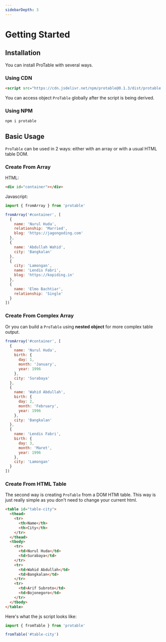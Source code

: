 ```yaml
---
sidebarDepth: 3
---
```


# Getting Started

## Installation

You can install ProTable with several ways.

### Using CDN

```html
<script src="https://cdn.jsdelivr.net/npm/protable@0.1.3/dist/protable.min.js"></script>
```

You can access object `ProTable` globally after the script is being derived.

### Using NPM

```bash
npm i protable
```

## Basic Usage

`ProTable` can be used in 2 ways: either with an array or with a usual HTML table DOM. 

### Create From Array

HTML:

```html
<div id="container"></div>
```

Javascript:

```js
import { fromArray } from 'protable'

fromArray('#container', [
  {
    name: 'Nurul Huda',
    relationship: 'Married',
    blog: 'https://jagongoding.com'
  },
  {
    name: 'Abdullah Wahid',
    city: 'Bangkalan'
  },
  {
    city: 'Lamongan',
    name: 'Lendis Fabri',
    blog: 'https://kopiding.in'
  },
  {
    name: 'Elmo Bachtiar',
    relationship: 'Single'
  }
])
```

### Create From Complex Array

Or you can build a `ProTable` using **nested object** for more complex table output.

```js
fromArray('#container', [
  {
    name: 'Nurul Huda',
    birth: {
      day: 1,
      month: 'January',
      year: 1996
    },
    city: 'Surabaya'
  },
  {
    name: 'Wahid Abdullah',
    birth: {
      day: 2,
      month: 'February',
      year: 1996
    },
    city: 'Bangkalan'
  },
  {
    name: 'Lendis Fabri',
    birth: {
      day: 3,
      month: 'Maret',
      year: 1996
    },
    city: 'Lamongan'
  }
])
```

### Create From HTML Table

The second way is creating `ProTable` from a DOM HTMl table. This way is just really simple as you don't need to change your
current html.

```html
<table id="table-city">
  <thead>
    <tr>
      <th>Name</th>
      <th>City</th>
    </tr>
  </thead>
  <tbody>
    <tr>
      <td>Nurul Huda</td>
      <td>Surabaya</td>
    </tr>
    <tr>
      <td>Wahid Abdullah</td>
      <td>Bangkalan</td>
    </tr>
    <tr>
      <td>Arif Subroto</td>
      <td>Bojonegoro</td>
    </tr>
  </tbody>
</table>
```

Here's what the js script looks like:

```js
import { fromTable } from 'protable'

fromTable('#table-city')
```
